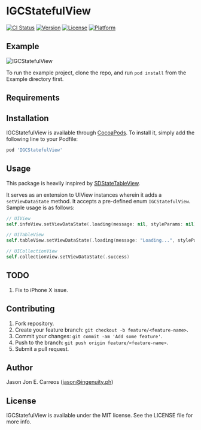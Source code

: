 # IGCStatefulView

[![CI Status](http://img.shields.io/travis/jason-ingenuity/IGCStatefulView.svg?style=flat)](https://travis-ci.org/jason-ingenuity/IGCStatefulView)
[![Version](https://img.shields.io/cocoapods/v/IGCStatefulView.svg?style=flat)](http://cocoapods.org/pods/IGCStatefulView)
[![License](https://img.shields.io/cocoapods/l/IGCStatefulView.svg?style=flat)](http://cocoapods.org/pods/IGCStatefulView)
[![Platform](https://img.shields.io/cocoapods/p/IGCStatefulView.svg?style=flat)](http://cocoapods.org/pods/IGCStatefulView)

## Example

![IGCStatefulView](https://github.com/jason-ingenuity/IGCStatefulView/blob/master/Screens/stateview.gif)

To run the example project, clone the repo, and run `pod install` from the Example directory first.

## Requirements

## Installation

IGCStatefulView is available through [CocoaPods](http://cocoapods.org). To install
it, simply add the following line to your Podfile:

```ruby
pod 'IGCStatefulView'
```

## Usage

This package is heavily inspired by [SDStateTableView](https://github.com/sauvikdolui/SDStateTableView).

It serves as an extension to UIView instances wherein it adds a `setViewDataState` method. It accepts a pre-defined enum `IGCStatefulView`. Sample usage is as follows:

```swift
// UIView
self.infoView.setViewDataState(.loading(message: nil, styleParams: nil))

// UITableView
self.tableView.setViewDataState(.loading(message: "Loading...", styleParams: nil))

// UICollectionView
self.collectionView.setViewDataState(.success)
```

## TODO

1. Fix to iPhone X issue.

## Contributing

1. Fork repository.
2. Create your feature branch: `git checkout -b feature/<feature-name>`.
3. Commit your changes: `git commit -am 'Add some feature'`.
4. Push to the branch: `git push origin feature/<feature-name>`.
5. Submit a pull request.

## Author

Jason Jon E. Carreos (jason@ingenuity.ph)

## License

IGCStatefulView is available under the MIT license. See the LICENSE file for more info.

